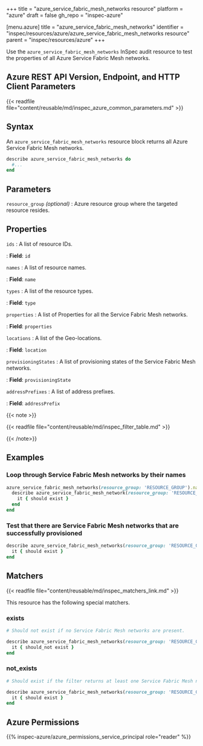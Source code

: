 +++
title = "azure_service_fabric_mesh_networks resource"
platform = "azure"
draft = false
gh_repo = "inspec-azure"

[menu.azure]
title = "azure_service_fabric_mesh_networks"
identifier = "inspec/resources/azure/azure_service_fabric_mesh_networks resource"
parent = "inspec/resources/azure"
+++

Use the `azure_service_fabric_mesh_networks` InSpec audit resource to test the properties of all Azure Service Fabric Mesh networks.

## Azure REST API Version, Endpoint, and HTTP Client Parameters

{{< readfile file="content/reusable/md/inspec_azure_common_parameters.md" >}}

## Syntax

An `azure_service_fabric_mesh_networks` resource block returns all Azure Service Fabric Mesh networks.

```ruby
describe azure_service_fabric_mesh_networks do
  #...
end
```

## Parameters

`resource_group` _(optional)_
: Azure resource group where the targeted resource resides.

## Properties

`ids`
: A list of resource IDs.

: **Field**: `id`

`names`
: A list of resource names.

: **Field**: `name`

`types`
: A list of the resource types.

: **Field**: `type`

`properties`
: A list of Properties for all the Service Fabric Mesh networks.

: **Field**: `properties`

`locations`
: A list of the Geo-locations.

: **Field**: `location`

`provisioningStates`
: A list of provisioning states of the Service Fabric Mesh networks.

: **Field**: `provisioningState`

`addressPrefixes`
: A list of address prefixes.

: **Field**: `addressPrefix`

{{< note >}}

{{< readfile file="content/reusable/md/inspec_filter_table.md" >}}

{{< /note>}}

## Examples

### Loop through Service Fabric Mesh networks by their names

```ruby
azure_service_fabric_mesh_networks(resource_group: 'RESOURCE_GROUP').names.each do |name|
  describe azure_service_fabric_mesh_network(resource_group: 'RESOURCE_GROUP', name: name) do
    it { should exist }
  end
end
```

### Test that there are Service Fabric Mesh networks that are successfully provisioned

```ruby
describe azure_service_fabric_mesh_networks(resource_group: 'RESOURCE_GROUP').where(provisioningState: 'Succeeded') do
  it { should exist }
end
```

## Matchers

{{< readfile file="content/reusable/md/inspec_matchers_link.md" >}}

This resource has the following special matchers.

### exists

```ruby
# Should not exist if no Service Fabric Mesh networks are present.

describe azure_service_fabric_mesh_networks(resource_group: 'RESOURCE_GROUP') do
  it { should_not exist }
end
```

### not_exists

```ruby
# Should exist if the filter returns at least one Service Fabric Mesh networks.

describe azure_service_fabric_mesh_networks(resource_group: 'RESOURCE_GROUP') do
  it { should exist }
end
```

## Azure Permissions

{{% inspec-azure/azure_permissions_service_principal role="reader" %}}
